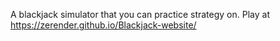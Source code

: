 A blackjack simulator that you can practice strategy on.
Play at https://zerender.github.io/Blackjack-website/
